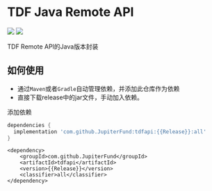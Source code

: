 # TDF Java Remote API

[![](https://jitpack.io/v/JupiterFund/tdfapi.svg)](https://jitpack.io/#JupiterFund/tdfapi)
[![](https://jitci.com/gh/JupiterFund/tdfapi/svg)](https://jitci.com/gh/JupiterFund/tdfapi)

TDF Remote API的Java版本封装

## 如何使用

* 通过`Maven`或者`Gradle`自动管理依赖，并添加此仓库作为依赖
* 直接下载release中的jar文件，手动加入依赖。

添加依赖

```gradle
dependencies {
  implementation 'com.github.JupiterFund:tdfapi:{{Release}}:all'
}
```

```maven
<dependency>
    <groupId>com.github.JupiterFund</groupId>
    <artifactId>tdfapi</artifactId>
    <version>{{Release}}</version>
    <classifier>all</classifier>
</dependency>
```
